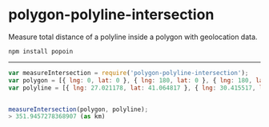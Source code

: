 polygon-polyline-intersection
=============================
Measure total distance of a polyline inside a polygon with geolocation data.

```
npm install popoin
```
----
```javascript
var measureIntersection = require('polygon-polyline-intersection');
var polygon = [{ lng: 0, lat: 0 }, { lng: 180, lat: 0 }, { lng: 180, lat: 180 }, { lng: 0, lat: 180 }, { lng: 0, lat: 160 }, { lng: 10, lat: 170 }, { lng: 16, lat: 140 }];
var polyline = [{ lng: 27.021178, lat: 41.064817 }, { lng: 30.415517, lat: 40.974942 }, { lng: 30.675006, lat: 40.406268 }];


measureIntersection(polygon, polyline);
> 351.9457278368907 (as km)
```
